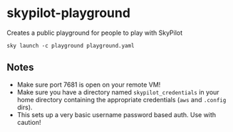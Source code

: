 # skypilot-playground
Creates a public playground for people to play with SkyPilot

```console
sky launch -c playground playground.yaml
```

## Notes
* Make sure port 7681 is open on your remote VM!
* Make sure you have a directory named `skypilot_credentials` in your home directory containing the appropriate credentials (`aws` and `.config` dirs).
* This sets up a very basic username password based auth. Use with caution!
